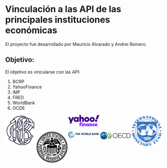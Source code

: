 # Vinculación a las API de las principales instituciones económicas
El proyecto fue desarrollado por Mauricio Alvarado y Andrei Romero.

## Objetivo:
El objetivo es vincularse con las API:
1. BCRP
2. YahooFinance
3. IMF
4. FRED
5. WorldBank
6. OCDE

<p align="center">
      <img src="figures/bcrp-logo.png" width="100" align="left">
      <img src="figures/yahoo-finance-logo.png" width="100">
      <img src="figures/imf-logo.png" width="100" align="right">
</p>
<p align="center">
      <img src="figures/fred-logo.png" width="100" align="left">
      <img src="figures/world-bank-logo.png" width="100">
      <img src="figures/ocde-logo.png" width="100" align="right">
</p>
